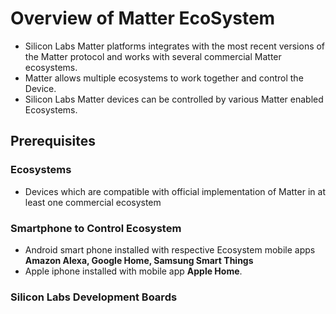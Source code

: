 # Overview of Matter EcoSystem

- Silicon Labs Matter platforms integrates with the most recent versions of the Matter protocol and works with several commercial Matter ecosystems.
- Matter allows multiple ecosystems to work together and control the Device.
- Silicon Labs Matter devices can be controlled by various Matter enabled Ecosystems.

## Prerequisites

### Ecosystems
-  Devices which are compatible with official implementation of Matter in at least one commercial ecosystem

### Smartphone to Control Ecosystem
- Android smart phone installed with respective Ecosystem mobile apps **Amazon Alexa, Google Home, Samsung Smart Things**
- Apple iphone installed with mobile app **Apple Home**.

### Silicon Labs Development Boards